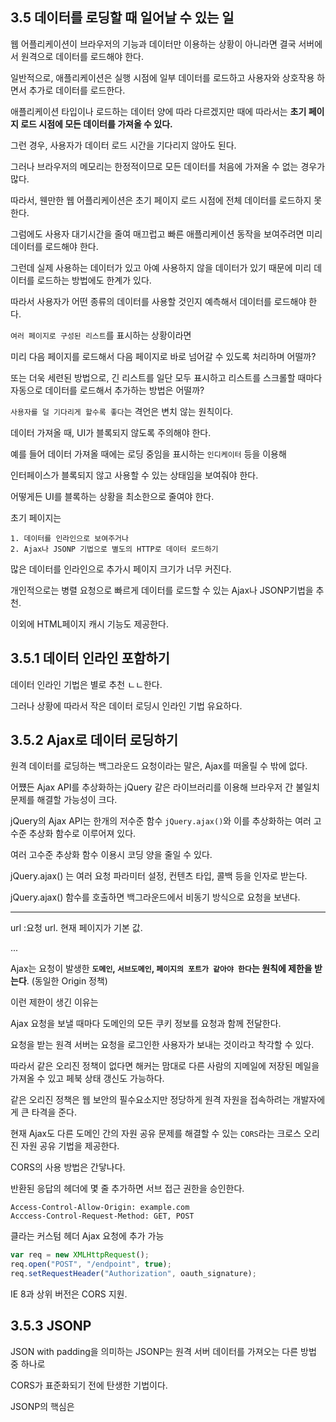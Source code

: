 ## 3.5 데이터를 로딩할 때 일어날 수 있는 일

웹 어플리케이션이 브라우저의 기능과 데이터만 이용하는 상황이 아니라면 결국 서버에서 원격으로 데이터를 로드해야 한다.

일반적으로, 애플리케이션은 실행 시점에 일부 데이터를 로드하고 사용자와 상호작용 하면서 추가로 데이터를 로드한다.

애플리케이션 타입이나 로드하는 데이터 양에 따라 다르겠지만 때에 따라서는 **초기 페이지 로드 시점에 모든 데이터를 가져올 수 있다.**

그런 경우, 사용자가 데이터 로드 시간을 기다리지 않아도 된다.

그러나 브라우저의 메모리는 한정적이므로 모든 데이터를 처음에 가져올 수 없는 경우가 많다.

따라서, 웬만한 웹 어플리케이션은 초기 페이지 로드 시점에 전체 데이터를 로드하지 못한다.



그럼에도 사용자 대기시간을 줄여 매끄럽고 빠른 애플리케이션 동작을 보여주려면 미리 데이터를 로드해야 한다.

그런데 실제 사용하는 데이터가 있고 아예 사용하지 않을 데이터가 있기 때문에 미리 데이터를 로드하는 방법에도 한계가 있다.

따라서 사용자가 어떤 종류의 데이터를 사용할 것인지 예측해서 데이터를 로드해야 한다.


`여러 페이지로 구성된 리스트`를 표시하는 상황이라면

미리 다음 페이지를 로드해서 다음 페이지로 바로 넘어갈 수 있도록 처리하며 어떨까?

또는 더욱 세련된 방법으로, 긴 리스트를 일단 모두 표시하고 리스트를 스크롤할 때마다 자동으로 데이터를 로드해서 추가하는 방법은 어떨까?

`사용자를 덜 기다리게 할수록 좋다`는 격언은 변치 않는 원칙이다.

데이터 가져올 때, UI가 블록되지 않도록 주의해야 한다.

예를 들어 데이터 가져올 때에는 로딩 중임을 표시하는 `인디케이터` 등을 이용해

인터페이스가 블록되지 않고 사용할 수 있는 상태임을 보여줘야 한다.

어떻게든 UI를 블록하는 상황을 최소한으로 줄여야 한다.


초기 페이지는

	1. 데이터를 인라인으로 보여주거나
	2. Ajax나 JSONP 기법으로 별도의 HTTP로 데이터 로드하기

많은 데이터를 인라인으로 추가시 페이지 크기가 너무 커진다.

개인적으로는 병렬 요청으로 빠르게 데이터를 로드할 수 있는 Ajax나 JSONP기법을 추천.

이외에 HTML페이지 캐시 기능도 제공한다.


## 3.5.1 데이터 인라인 포함하기

데이터 인라인 기법은 별로 추천 ㄴㄴ한다.

그러나 상황에 따라서 작은 데이터 로딩시 인라인 기법 유요하다.



## 3.5.2 Ajax로 데이터 로딩하기

원격 데이터를 로딩하는 백그라운드 요청이라는 말은, Ajax를 떠올릴 수 밖에 없다.

어쩄든 Ajax API를 추상화하는 jQuery 같은 라이브러리를 이용해 브라우저 간 불일치 문제를 해결할 가능성이 크다.

jQuery의 Ajax API는 한개의 저수준 함수 `jQuery.ajax()`와 이를 추상화하는 여러 고수준 추상화 함수로 이루어져 있다.

여러 고수준 추상화 함수 이용시 코딩 양을 줄일 수 있다.

jQuery.ajax() 는 여러 요청 파라미터 설정, 컨텐츠 타입, 콜백 등을 인자로 받는다.

jQuery.ajax() 함수를 호출하면 백그라운드에서 비동기 방식으로 요청을 보낸다.

---

url
:요청 url. 현재 페이지가 기본 값.

...

Ajax는 요청이 발생한 **`도메인`, `서브도메인`, `페이지의 포트가 같아야 한다`는 원칙에 제한을 받는다**. (동일한 Origin 정책)

이런 제한이 생긴 이유는

Ajax 요청을 보낼 때마다 도메인의 모든 쿠키 정보를 요청과 함께 전달한다.

요청을 받는 원격 서버는 요청을 로그인한 사용자가 보내는 것이라고 착각할 수 있다.

따라서 같은 오리진 정책이 없다면 해커는 맘대로 다른 사람의 지메일에 저장된 메일을 가져올 수 있고 페북 상태 갱신도 가능하다.

같은 오리진 정책은 웹 보안의 필수요소지만 정당하게 원격 자원을 접속하려는 개발자에게 큰 타격을 준다.

현재 Ajax도 다른 도메인 간의 자원 공유 문제를 해결할 수 있는 `CORS`라는 크로스 오리진 자원 공유 기법을 제공한다.

CORS의 사용 방법은 간닿나다.

반환된 응답의 헤더에 몇 줄 추가하면 서브 접근 권한을 승인한다.

```
Access-Control-Allow-Origin: example.com
Acccess-Control-Request-Method: GET, POST
```

클라는 커스텀 헤더 Ajax 요청에 추가 가능

```javascript
var req = new XMLHttpRequest();
req.open("POST", "/endpoint", true);
req.setRequestHeader("Authorization", oauth_signature);
```

IE 8과 상위 버전은 CORS 지원.

## 3.5.3 JSONP

JSON with padding을 의미하는 JSONP는 원격 서버 데이터를 가져오는 다른 방법 중 하나로

CORS가 표준화되기 전에 탄생한 기법이다.

JSONP의 핵심은
